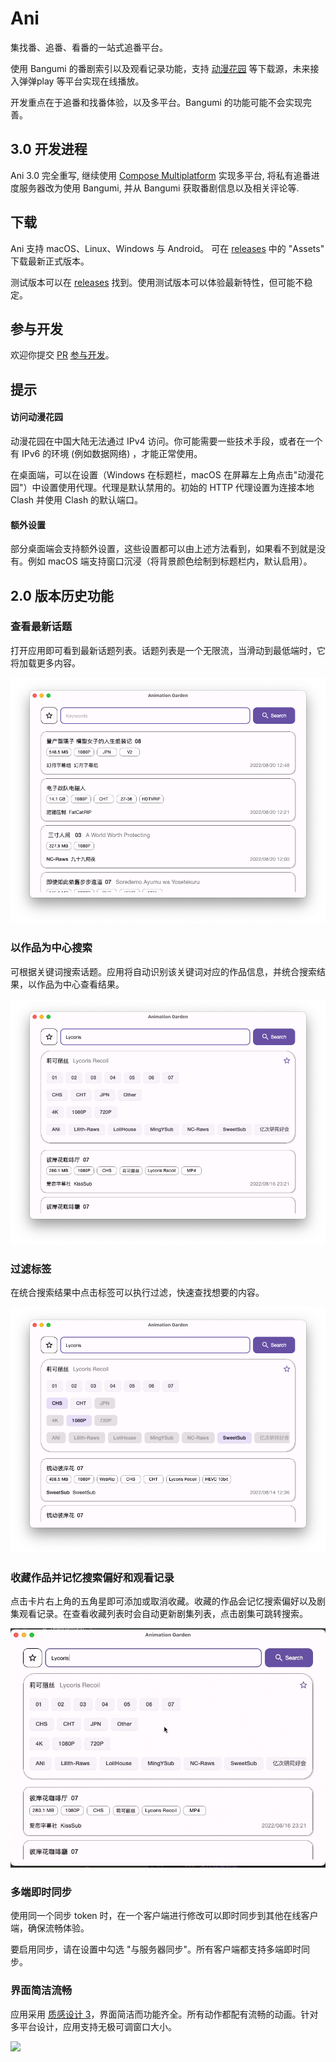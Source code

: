 # Ani

[dmhy]: http://www.dmhy.org/

[Bangumi]: http://bangumi.tv

[Compose Multiplatform]: https://www.jetbrains.com/lp/compose-mpp/

集找番、追番、看番的一站式追番平台。

使用 Bangumi 的番剧索引以及观看记录功能，支持 [动漫花园][dmhy] 等下载源，未来接入弹弹play 等平台实现在线播放。

开发重点在于追番和找番体验，以及多平台。Bangumi 的功能可能不会实现完善。

## 3.0 开发进程

Ani 3.0 完全重写, 继续使用 [Compose Multiplatform] 实现多平台, 将私有追番进度服务器改为使用 Bangumi,
并从 Bangumi 获取番剧信息以及相关评论等.

## 下载

Ani 支持 macOS、Linux、Windows 与 Android。
可在 [releases](https://github.com/Him188/ani/releases/latest) 中的 "Assets" 下载最新正式版本。

测试版本可以在 [releases](https://github.com/Him188/ani/releases/) 找到。使用测试版本可以体验最新特性，但可能不稳定。

## 参与开发

欢迎你提交 [PR](https://github.com/Him188/ani/pulls) [参与开发](CONTRIBUTING.md)。

## 提示

#### 访问动漫花园

动漫花园在中国大陆无法通过 IPv4 访问。你可能需要一些技术手段，或者在一个有 IPv6 的环境 (例如数据网络)
，才能正常使用。

在桌面端，可以在设置（Windows 在标题栏，macOS 在屏幕左上角点击"动漫花园"）中设置使用代理。代理是默认禁用的。初始的
HTTP
代理设置为连接本地 Clash 并使用 Clash 的默认端口。

#### 额外设置

部分桌面端会支持额外设置，这些设置都可以由上述方法看到，如果看不到就是没有。例如 macOS
端支持窗口沉浸（将背景颜色绘制到标题栏内，默认启用）。

## 2.0 版本历史功能

### 查看最新话题

打开应用即可看到最新话题列表。话题列表是一个无限流，当滑动到最低端时，它将加载更多内容。

![](.README_images/main-appearance.png)

### 以作品为中心搜索

可根据关键词搜索话题。应用将自动识别该关键词对应的作品信息，并统合搜索结果，以作品为中心查看结果。

![](.README_images/searching-for-topics-by-keywords.png)

### 过滤标签

在统合搜索结果中点击标签可以执行过滤，快速查找想要的内容。

![](.README_images/filtering-topics.png)

### 收藏作品并记忆搜索偏好和观看记录

点击卡片右上角的五角星即可添加或取消收藏。收藏的作品会记忆搜索偏好以及剧集观看记录。在查看收藏列表时会自动更新剧集列表，点击剧集可跳转搜索。

![](.README_images/star-and-remembering.gif)

### 多端即时同步

使用同一个同步 token 时，在一个客户端进行修改可以即时同步到其他在线客户端，确保流畅体验。

要启用同步，请在设置中勾选 "与服务器同步"。所有客户端都支持多端即时同步。

### 界面简洁流畅

[MD3]: https://m3.material.io/

应用采用 [质感设计 3][MD3]，界面简洁而功能齐全。所有动作都配有流畅的动画。针对多平台设计，应用支持无极可调窗口大小。

![](.README_images/resizable-window.gif)
